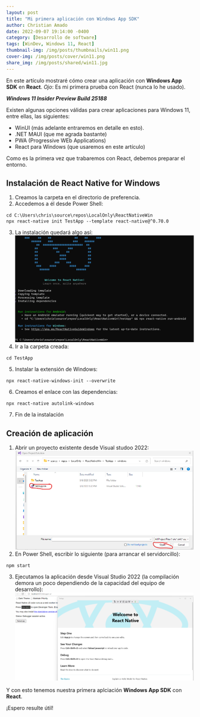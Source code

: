 ```yaml
---
layout: post
title: "Mi primera aplicación con Windows App SDK"
author: Christian Amado
date: 2022-09-07 19:14:00 -0400
category: [Desarrollo de software]
tags: [WinDev, Windows 11, React]
thumbnail-img: /img/posts/thumbnails/win11.png
cover-img: /img/posts/cover/win11.png
share_img: /img/posts/shared/win11.jpg
---
```


En este artículo mostraré cómo crear una aplicación con **Windows App SDK** en **React**. _Ojo_: Es mi primera prueba con React (nunca lo he usado).

***Windows 11 Insider Preview Build 25188***

<!--more-->

Existen algunas opciones válidas para crear aplicaciones para Windows 11, entre ellas, las siguientes:
* WinUI (más adelante entraremos en detalle en esto).
* .NET MAUI (que me agrada bastante)
* PWA (Progressive WEb Applications)
* React para Windows (que usaremos en este artículo)

Como es la primera vez que trabaremos con React, debemos preparar el entorno. 

## Instalación de React Native for Windows
1. Creamos la carpeta en el directorio de preferencia.
2. Accedemos a él desde Power Shell:
```
cd C:\Users\chris\source\repos\LocalOnly\ReactNativeWin
npx react-native init TestApp --template react-native@^0.70.0
```
3. La instalación quedará algo así:
![](/img/posts/2022/09/07/1.png)  
4. Ir a la carpeta creada:
```
cd TestApp
```
5. Instalar la extensión de Windows:
```
npx react-native-windows-init --overwrite
```
6. Creamos el enlace con las dependencias:
```
npx react-native autolink-windows
```
7. Fin de la instalación

## Creación de aplicación
1. Abrir un proyecto existente desde Visual studoo 2022:
![](/img/posts/2022/09/07/2.png)  
2. En Power Shell, escribir lo siguiente (para arrancar el servidorcillo):
```
npm start
```
3. Ejecutamos la aplicación desde Visual Studio 2022 (la compilación demora un poco dependiendo de la capacidad del equipo de desarrollo):
![](/img/posts/2022/09/07/3.png)  

Y con esto tenemos nuestra primera aplciación **Windows App SDK** con **React**.

¡Espero resulte útil!
